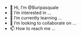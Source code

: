 - 👋 Hi, I’m @Buripasquale
- 👀 I’m interested in ...
- 🌱 I’m currently learning ...
- 💞️ I’m looking to collaborate on ...
- 📫 How to reach me ...

<!---
Buripasquale/Buripasquale is a ✨ special ✨ repository because its `README.md` (this file) appears on your GitHub profile.
You can click the Preview link to take a look at your changes.
--->

